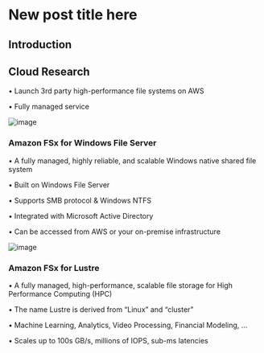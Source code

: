 
# New post title here

## Introduction


## Cloud Research
• Launch 3rd party high-performance file systems on AWS

• Fully managed service

![image](https://user-images.githubusercontent.com/121011336/214195891-a5f71179-cd72-4c93-a1c7-a38378a94f51.png)

### Amazon FSx for Windows File Server
• A fully managed, highly reliable, and scalable Windows native shared file system

• Built on Windows File Server 

• Supports SMB protocol & Windows NTFS

• Integrated with Microsoft Active Directory

• Can be accessed from AWS or your on-premise infrastructure

![image](https://user-images.githubusercontent.com/121011336/214196064-d4be1c23-6a2c-44f7-bddc-f0baac429510.png)

### Amazon FSx for Lustre

• A fully managed, high-performance, scalable file storage for High Performance Computing (HPC)

• The name Lustre is derived from “Linux” and “cluster”

• Machine Learning, Analytics, Video Processing, Financial Modeling, …

• Scales up to 100s GB/s, millions of IOPS, sub-ms latencies





